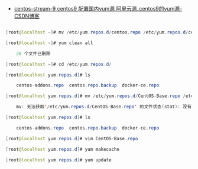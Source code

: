 - [centos-stream-9 centos9 配置国内yum源 阿里云源_centos9的yum源-CSDN博客](https://blog.csdn.net/lqzixi/article/details/132237899)

```java

[root@localhost ~]# mv /etc/yum.repos.d/centos.repo /etc/yum.repos.d/centos.repo.backup

[root@localhost ~]# yum clean all

	28 个文件已删除

[root@localhost ~]# cd /etc/yum.repos.d/

[root@localhost yum.repos.d]# ls

	centos-addons.repo  centos.repo.backup  docker-ce.repo

[root@localhost yum.repos.d]# mv /etc/yum.repos.d/CentOS-Base.repo /etc/yum.repos.d/CentOS-Base.repo.backup

	mv: 无法获取'/etc/yum.repos.d/CentOS-Base.repo' 的文件状态(stat): 没有那个文件或目录

[root@localhost yum.repos.d]# ls

	centos-addons.repo  centos.repo.backup  docker-ce.repo

[root@localhost yum.repos.d]# vim CentOS-Base.repo

[root@localhost yum.repos.d]# yum makecache

[root@localhost yum.repos.d]# yum update

```